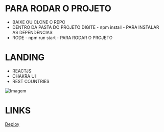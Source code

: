 # PARA RODAR O PROJETO

- BAIXE OU CLONE O REPO
- DENTRO DA PASTA DO PROJETO DIGITE - npm install - PARA INSTALAR AS DEPENDENCIAS
- RODE - npm run start - PARA RODAR O PROJETO

# LANDING

 - REACTJS
 - CHAKRA UI
 - REST COUNTRIES


![Imagem]()

# LINKS

[Deploy]()